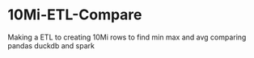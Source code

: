 # 10Mi-ETL-Compare

Making a ETL to creating 10Mi rows to find min max and avg comparing pandas duckdb and spark